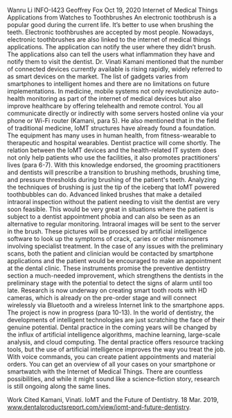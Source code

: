 Wanru Li
INFO-I423
Geoffrey Fox
Oct 19, 2020
Internet of Medical Things Applications from Watches to Toothbrushes
	An electronic toothbrush is a popular good during the current life. It’s better to use when brushing the teeth. Electronic toothbrushes are accepted by most people. Nowadays, electronic toothbrushes are also linked to the internet of medical things applications. The application can notify the user where they didn’t brush. The applications also can tell the users what inflammation they have and notify them to visit the dentist. 
	Dr. Vinati Kamani mentioned that the number of connected devices currently available is rising rapidly, widely referred to as smart devices on the market. The list of gadgets varies from smartphones to intelligent homes and there are no limitations on future implementations. In medicine, mobile systems not only revolutionize auto-health monitoring as part of the internet of medical devices but also improve healthcare by offering telehealth and remote control. You all communicate directly or indirectly with some servers hosted online via your phone or Wi-Fi router (Kamani, para 5).
He also mentioned that in the field of traditional medicine, IoMT structures have already found a foundation. The equipment has many uses in human health, from fitness-wearable to therapeutic and hospital wearables. Dentist practice will come shortly. The relation between the IoMT devices and the health-related IT system does not only help patients who use the facilities, it also promotes practitioners' lives (para 6-7).
With this knowledge endorsed, the grooming practitioners and dentists will prescribe a transition to brushing methods, brushing time, and pressure thresholds during brushing of the patient's teeth.
Analyzing the techniques of brushing is just the tip of the iceberg that IoMT powered toothbubbles can do. Advanced linked brushes that make a detailed intraoral inspection without the patient needing to visit the dentist are very soon feasible. This would be very great in situations where the patient is subject to a dentist appointment phobia and can also be seen as an alternative to regular monitoring.
Intraoral images will be sent to the server in the brush. These pictures will be processed by artificial intelligence software to look up the symptoms of crack, caries or other misnomers involving specialist treatment. In the case of any issues with the preliminary scans, both the patient and clinician would be contacted by smartphone applications and the patient would be encouraged to make an appointment at the dental clinic.
These instruments promise the preventive dentistry section a much-needed improvement, which strengthens the dentists in the preliminary stage with the potential to detect the signs of alarm until too late. Research is now underway on creating smart tooth roots with HD cameras, which is already on the pre-order stage and will connect wirelessly via Bluetooth and a wireless Internet link to the smartphone apps. The project is now in progress (para 10-13).
In the world of dentistry, the developments of intelligent technologies are just scratching the face of their genuine potential. Dental practice in the coming years will be changed by the influx of artificial intelligence algorithms, machine learning, large-scale analysis, and cloud computing.
The dental practice offers resource tracking tools, but the use of artificial intelligence improves the way you treat the job. With voice commands, you can create patient appointments and material orders. You can get an overview of all your cases on your smartphone or smartwatch with the Internet of Medical Things. There are countless possibilities, and while it might sound like a science-fiction story, research is still ongoing along the same lines.

Work Cited
Kamani, Vinati. IoMT and the Future of Dentistry. 18 Mar. 2019, www.dentalproductsreport.com/view/iomt-and-future-dentistry. 
